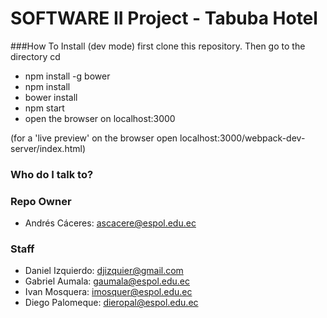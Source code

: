 # SOFTWARE II Project - Tabuba Hotel

###How To Install (dev mode)
first clone this repository. Then go to the directory cd <project folder>
*  npm install -g bower
*  npm install
*  bower install
*  npm start
*  open the browser on localhost:3000

(for a 'live preview' on the browser open localhost:3000/webpack-dev-server/index.html)


### Who do I talk to? ###

### Repo Owner
* Andrés Cáceres: ascacere@espol.edu.ec
### Staff
* Daniel Izquierdo: djizquier@gmail.com
* Gabriel Aumala:   gaumala@espol.edu.ec
* Ivan Mosquera:    imosquer@espol.edu.ec
* Diego Palomeque:  dieropal@espol.edu.ec
